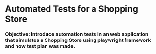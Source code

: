 # Automated Tests for a Shopping Store

### Objective: Introduce automation tests in an web application that simulates a Shopping Store using playwright framework and how test plan was made.
